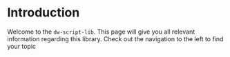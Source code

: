 # Introduction
Welcome to the `dw-script-lib`. This page will give you all relevant information regarding this library. Check out the navigation to the left to find your topic
